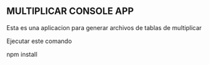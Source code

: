 ## MULTIPLICAR CONSOLE APP

Esta es una aplicacion para generar archivos de tablas de multiplicar

Ejecutar este comando 

npm install